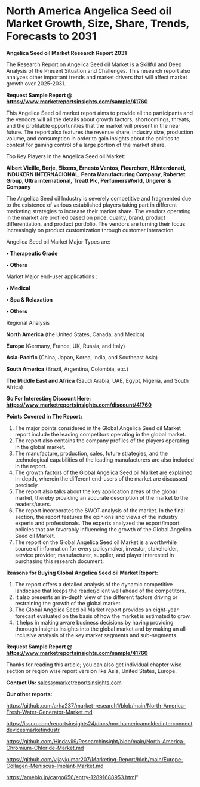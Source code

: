 # North America Angelica Seed oil Market Growth, Size, Share, Trends, Forecasts to 2031

<strong>Angelica Seed oil Market Research Report 2031</strong>

The Research Report on Angelica Seed oil Market is a Skillful and Deep Analysis of the Present Situation and Challenges. This research report also analyzes other important trends and market drivers that will affect market growth over 2025-2031.

<strong>Request Sample Report @ <a href=https://www.marketreportsinsights.com/sample/41760>https://www.marketreportsinsights.com/sample/41760</a></strong>

This Angelica Seed oil market report aims to provide all the participants and the vendors will all the details about growth factors, shortcomings, threats, and the profitable opportunities that the market will present in the near future. The report also features the revenue share, industry size, production volume, and consumption in order to gain insights about the politics to contest for gaining control of a large portion of the market share.

Top Key Players in the Angelica Seed oil Market:

<strong>Albert Vieille, Berje, Elixens, Ernesto Ventos, Fleurchem, H.Interdonati, INDUKERN INTERNACIONAL, Penta Manufacturing Company, Robertet Group, Ultra international, Treatt Plc, PerfumersWorld, Ungerer & Company</strong>

The Angelica Seed oil Industry is severely competitive and fragmented due to the existence of various established players taking part in different marketing strategies to increase their market share. The vendors operating in the market are profiled based on price, quality, brand, product differentiation, and product portfolio. The vendors are turning their focus increasingly on product customization through customer interaction.

Angelica Seed oil Market Major Types are:

<strong>•  Therapeutic Grade

•  Others</strong>

Market Major end-user applications :

<strong>•  Medical

•  Spa & Relaxation

•  Others</strong>

Regional Analysis

</u><strong><b>North America</b></strong> (the United States, Canada, and Mexico)

<strong><b>Europe </b></strong>(Germany, France, UK, Russia, and Italy)

<strong><b>Asia-Pacific</b></strong> (China, Japan, Korea, India, and Southeast Asia)

<strong><b>South America</b></strong> (Brazil, Argentina, Colombia, etc.)

<strong><b>The Middle East and Africa</b></strong> (Saudi Arabia, UAE, Egypt, Nigeria, and South Africa)

<strong>Go For Interesting Discount Here: <a href=https://www.marketreportsinsights.com/discount/41760>https://www.marketreportsinsights.com/discount/41760</a></strong>

<strong>Points Covered in The Report:</strong>
<ol>
  <li>The major points considered in the Global Angelica Seed oil Market report include the leading competitors operating in the global market.</li>
  <li>The report also contains the company profiles of the players operating in the global market.</li>
  <li>The manufacture, production, sales, future strategies, and the technological capabilities of the leading manufacturers are also included in the report.</li>
  <li>The growth factors of the Global Angelica Seed oil Market are explained in-depth, wherein the different end-users of the market are discussed precisely.</li>
  <li>The report also talks about the key application areas of the global market, thereby providing an accurate description of the market to the readers/users.</li>
  <li>The report incorporates the SWOT analysis of the market. In the final section, the report features the opinions and views of the industry experts and professionals. The experts analyzed the export/import policies that are favorably influencing the growth of the Global Angelica Seed oil Market.</li>
  <li>The report on the Global Angelica Seed oil Market is a worthwhile source of information for every policymaker, investor, stakeholder, service provider, manufacturer, supplier, and player interested in purchasing this research document.</li>
</ol>
<strong>Reasons for Buying Global Angelica Seed oil Market Report:</strong>

<ol>
  <li>The report offers a detailed analysis of the dynamic competitive landscape that keeps the reader/client well ahead of the competitors.</li>
  <li>It also presents an in-depth view of the different factors driving or restraining the growth of the global market.</li>
  <li>The Global Angelica Seed oil Market report provides an eight-year forecast evaluated on the basis of how the market is estimated to grow.</li>
  <li>It helps in making aware business decisions by having providing thorough insights insights into the global market and by making an all-inclusive analysis of the key market segments and sub-segments.</li>
</ol>
<strong>Request Sample Report @ <a href=https://www.marketreportsinsights.com/sample/41760>https://www.marketreportsinsights.com/sample/41760</a></strong>


Thanks for reading this article; you can also get individual chapter wise section or region wise report version like Asia, United States, Europe.

<strong>Contact Us:</strong>
sales@marketreportsinsights.com

<strong>Our other reports:</strong>

<a href=https://github.com/arha237/market-research1/blob/main/North-America-Fresh-Water-Generator-Market.md>https://github.com/arha237/market-research1/blob/main/North-America-Fresh-Water-Generator-Market.md</a>

<a href=https://issuu.com/reportsinsights24/docs/northamericamoldedinterconnectdevicesmarketindustr>https://issuu.com/reportsinsights24/docs/northamericamoldedinterconnectdevicesmarketindustr</a>

<a href=https://github.com/Hindavii9/Researchinsight/blob/main/North-America-Chromium-Chloride-Market.md>https://github.com/Hindavii9/Researchinsight/blob/main/North-America-Chromium-Chloride-Market.md</a>

<a href=https://github.com/vijaykumar207/Marketing-Report/blob/main/Europe-Collagen-Meniscus-Implant-Market.md>https://github.com/vijaykumar207/Marketing-Report/blob/main/Europe-Collagen-Meniscus-Implant-Market.md</a>

<a href=https://ameblo.jp/cargo656/entry-12891688953.html>https://ameblo.jp/cargo656/entry-12891688953.html</a>"
